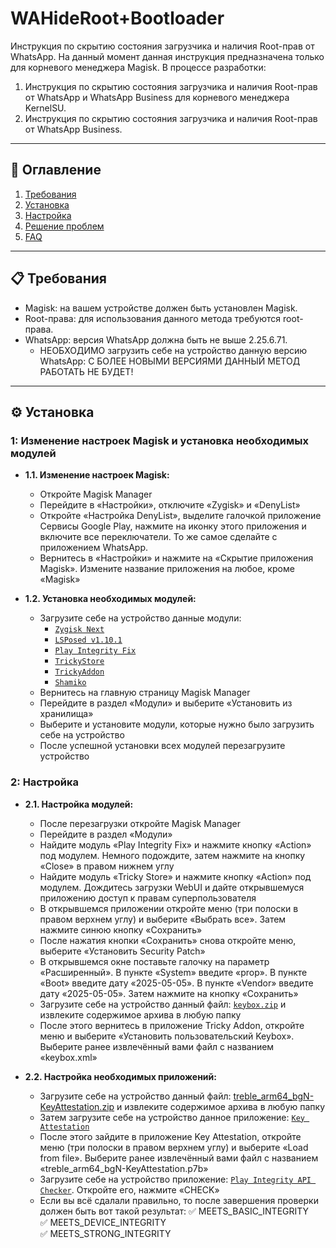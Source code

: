 # WAHideRoot+Bootloader
Инструкция по скрытию состояния загрузчика и наличия Root-прав от WhatsApp. На данный момент данная инструкция предназначена только для корневого менеджера Magisk.
В процессе разработки:
1. Инструкция по скрытию состояния загрузчика и наличия Root-прав от WhatsApp и WhatsApp Business для корневого менеджера KernelSU.
2. Инструкция по скрытию состояния загрузчика и наличия Root-прав от WhatsApp Business.

---

## 📌 **Оглавление**  
1. [Требования](#-требования)  
2. [Установка](#-установка)  
3. [Настройка](#-настройка)  
4. [Решение проблем](#-решение-проблем)  
5. [FAQ](#-faq)  

---

## 📋 **Требования**  
- Magisk: на вашем устройстве должен быть установлен Magisk.
- Root-права: для использования данного метода требуются root-права.  
- WhatsApp: версия WhatsApp должна быть не выше 2.25.6.71.
    - НЕОБХОДИМО загрузить себе на устройство данную версию WhatsApp:  С БОЛЕЕ НОВЫМИ ВЕРСИЯМИ ДАННЫЙ МЕТОД РАБОТАТЬ НЕ БУДЕТ!

---

## ⚙️ **Установка**  
### 1: Изменение настроек Magisk и установка необходимых модулей 
- **1.1. Изменение настроек Magisk:**
   - Откройте Magisk Manager
   - Перейдите в «Настройки», отключите «Zygisk» и «DenyList»
   - Откройте «Настройка DenyList», выделите галочкой приложение Сервисы Google Play, нажмите на иконку этого приложения и включите все переключатели. То же самое сделайте с приложением WhatsApp.
   - Вернитесь в «Настройки» и нажмите на «Скрытие приложения Magisk». Измените название приложения на любое, кроме «Magisk»

- **1.2. Установка необходимых модулей:**
   - Загрузите себе на устройство данные модули: 
     - [`Zygisk Next`](https://github.com/Dr-TSNG/ZygiskNext/releases)
     - [`LSPosed v1.10.1`](https://github.com/JingMatrix/LSPosed/releases)
     - [`Play Integrity Fix`](https://mmrl.dev/repository/aptoftisk/playintegrityfix)
     - [`TrickyStore`](https://github.com/5ec1cff/TrickyStore/releases)
     - [`TrickyAddon`](https://github.com/KOWX712/Tricky-Addon-Update-Target-List/releases/tag/v3.9)
     - [`Shamiko`](https://github.com/LSPosed/LSPosed.github.io/releases)
   - Вернитесь на главную страницу Magisk Manager
   - Перейдите в раздел «Модули» и выберите «Установить из хранилища»
   - Выберите и установите модули, которые нужно было загрузить себе на устройство
   - После успешной установки всех модулей перезагрузите устройство

### 2: Настройка
- **2.1. Настройка модулей:**
   - После перезагрузки откройте Magisk Manager
   - Перейдите в раздел «Модули»
   - Найдите модуль «Play Integrity Fix» и нажмите кнопку «Action» под модулем. Немного подождите, затем нажмите на кнопку «Close» в правом нижнем углу
   - Найдите модуль «Tricky Store» и нажмите кнопку «Action» под модулем. Дождитесь загрузки WebUI и дайте открывшемуся приложению доступ к правам суперпользователя
   - В открывшемся приложении откройте меню (три полоски в правом верхнем углу) и выберите «Выбрать все». Затем нажмите синюю кнопку «Сохранить»
   - После нажатия кнопки «Сохранить» снова откройте меню, выберите «Установить Security Patch»
   - В открывшемся окне поставьте галочку на параметр «Расширенный». В пункте «System» введите «prop». В пункте «Boot» введите дату «2025-05-05». В пункте «Vendor» введите дату «2025-05-05». Затем нажмите на кнопку «Сохранить»
   - Загрузите себе на устройство данный файл: [`keybox.zip`](https://github.com/user-attachments/files/20700522/keybox.zip) и извлеките содержимое архива в любую папку
   - После этого вернитесь в приложение Tricky Addon, откройте меню и выберите «Установить пользовательский Keybox». Выберите ранее извлечённый вами файл с названием «keybox.xml»

- **2.2. Настройка необходимых приложений:**
   - Загрузите себе на устройство данный файл: [treble_arm64_bgN-KeyAttestation.zip](https://github.com/user-attachments/files/20734091/treble_arm64_bgN-KeyAttestation.zip)
  и извлеките содержимое архива в любую папку
   - Затем загрузите себе на устройство данное приложение: [`Key Attestation`](https://github.com/vvb2060/KeyAttestation/releases)
   - После этого зайдите в приложение Key Attestation, откройте меню (три полоски в правом верхнем углу) и выберите «Load from file». Выберите ранее извлечённый вами файл с названием «treble_arm64_bgN-KeyAttestation.p7b»
   - Загрузите себе на устройство приложение: [`Play Integrity API Checker`](https://play.google.com/store/apps/details?id=gr.nikolasspyr.integritycheck). Откройте его, нажмите «CHECK»
   - Если вы всё сдалали правильно, то после завершения проверки должен быть вот такой результат:
  ✅ MEETS_BASIC_INTEGRITY  
  ✅ MEETS_DEVICE_INTEGRITY  
  ✅ MEETS_STRONG_INTEGRITY
